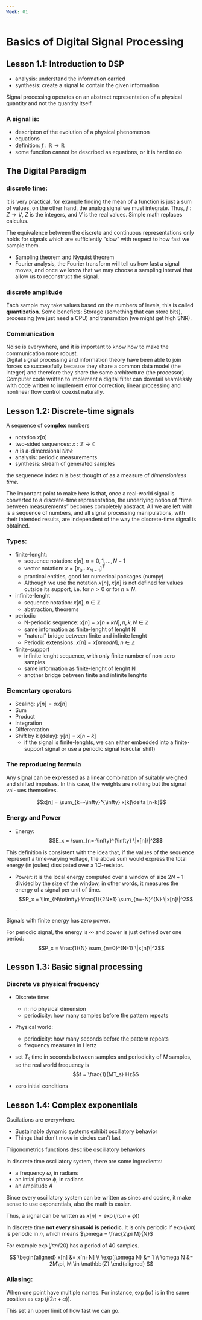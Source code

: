 ```yaml
---
Week: 01
---
```

# Basics of Digital Signal Processing

## Lesson 1.1: Introduction to DSP
* analysis: understand the information carried
* synthesis: create a signal to contain the given information 

Signal processing operates on an abstract representation of a physical quantity and not the quantity itself.

### A signal is:
* descripton of the evolution of a physical phenomenon
* equations 
* definition: $f: \mathbb{R} \rightarrow \mathbb{R}$ 
* some function cannot be described as equations, or it is hard to do

## The Digital Paradigm
### discrete time: 
it is very practical, for example finding the mean of a function is just a sum of values, on the other hand, the analog signal we must integrate. Thus, $f: Z \rightarrow V$, *Z* is the integers, and *V* is the real values.  Simple math replaces calculus.    

The equivalence between the discrete and continuous representations only holds for signals which are sufficiently “slow” with respect to how fast we sample them.   

* Sampling theorem and Nyquist theorem
* Fourier analysis, the Fourier transform will tell us how fast a signal moves, and once we know that we may choose a sampling interval that allow us to reconstruct the signal. 

### discrete amplitude
Each sample may take values based on the numbers of levels, this is called **quantization**. 
Some beneficts: Storage (something that can store bits), processing (we just need a CPU) and transmition (we might get high SNR).

### Communication
Noise is everywhere, and it is important to know how to make the communication more robust.  
Digital signal processing and information theory have been able to join forces so successfully because they share a common data model (the integer) and therefore they share the same architecture (the processor). Computer code written to implement a digital filter can dovetail seamlessly with code written to implement error correction; linear processing and nonlinear flow control coexist naturally.

## Lesson 1.2: Discrete-time signals
A sequence of **complex** numbers

* notation $x[n]$
* two-sided sequences: $x: \mathbb{Z} \rightarrow \mathbb{C}$
* $n$ is a-dimensional _time_
* analysis: periodic measurements
* synthesis: stream of generated samples

the sequenece index $n$ is best thought of as a measure of _dimensionless time_.

The important point to make here is that, once a real-world signal is converted to a discrete-time representation, the underlying notion of “time between measurements” becomes completely abstract. All we are left with is a sequence of numbers, and all signal processing manipulations, with their intended results, are independent of the way the discrete-time signal is obtained.

### Types:
* finite-lenght:
    * sequence notation: $x[n], n = 0,1,...,N-1$
    * vector notation: $x = [x_0 ... x_{N-1}]^T$ 
    * practical entities, good for numerical packages (numpy)
    * Although we use the notation $x[n]$, $x[n]$ is not defined for values outside its support, i.e. for $n > 0$ or for $n \geq N$. 
* infinite-lenght
    * sequence notation: $x[n], n \in \mathbb{Z}$
    * abstraction, theorems
* periodic
    * N-periodic sequence: $x[n] = x[n + kN], n,k,N \in \mathbb{Z}$
    * same information as finite-lenght of lenght N
    * "natural" bridge between finite and infinite lenght
    * Periodic extensions: $x[n] = x[n mod N], n \in \mathbb{Z}$
* finite-support
    * infinite lenght sequence, with only finite number of non-zero samples
    * same information as finite-lenght of lenght N
    * another bridge between finite and infinite lenghts

### Elementary operators
* Scaling: $y[n] = \alpha x[n]$
* Sum
* Product
* Integration
* Differentation
* Shift by k (delay): $y[n] = x[n-k]$
    * if the signal is finite-lenghts, we can either embedded into a finite-support signal or use a periodic signal (circular shift)

### The reproducing formula
Any signal can be expressed as a linear combination of suitably weighed and shifted impulses. In this case, the weights are nothing but the signal val- ues themselves.

$$x[n] = \sum_{k=-\infty}^{\infty} x[k]\delta [n-k]$$

### Energy and Power
* Energy: $$E_x  = \sum_{n=-\infty}^{\infty} \|x[n]\|^2$$

This definition is consistent with the idea that, if the values of the sequence represent a time-varying voltage, the above sum would express the total energy (in joules) dissipated over a $1\Omega$-resistor.

 
* Power: it is the local energy computed over a window of size $2N + 1$ divided by the size of the window, in other words, it measures the energy of a signal per unit of time. $$P_x = \lim_{N\to\infty} \frac{1}{2N+1} \sum_{n=-N}^{N} \|x[n]\|^2$$. 

Signals with finite energy has zero power.

For periodic signal, the energy is $\infty$ and power is just defined over one period: $$P_x = \frac{1}{N} \sum_{n=0}^{N-1} \|x[n]\|^2$$ 

## Lesson 1.3: Basic signal processing
### Discrete vs physical frequency
* Discrete time: 
    * n: no physical dimension
    * periodicity: how many samples before the pattern repeats
* Physical world:
    * periodicity: how many seconds before the pattern repeats
    * frequency measures in Hertz

* set $T_s$ time in seconds between samples and periodicity of $M$ samples, so the real world frequency is $$f = \frac{1}{MT_s} Hz$$

* zero initial conditions

## Lesson 1.4: Complex exponentials
Oscilations are everywhere.  

* Sustainable dynamic systems  exhibit oscillatory behavior
* Things that don't move in circles can't last

Trigonometrics functions describe oscillatory behaviors

In discrete time oscillatory system, there are some ingredients:

* a frequency $\omega$, in radians
* an intial phase $\phi$, in radians
* an amplitude $A$

Since every oscillatory system can be written as sines and cosine, it make sense to use exponentials, also the math is easier.

Thus, a signal can be written as $x[n] = \exp(j(\omega n + \phi))$

In discrete time **not every sinusoid is periodic**. It is only periodic if $\exp(j\omega n)$ is periodic in $n$, which means $\omega = \frac{2\pi M}{N}$

For example $\exp( j\pi n/20)$ has a period of 40 samples.

$$
\begin{aligned}
x[n] &= x[n+N] \\
\exp(j\omega N) &= 1 \\
\omega N &= 2M\pi, M \in \mathbb{Z}
\end{aligned}
$$

### Aliasing:
When one point have multiple names. For instance, $\exp(j\alpha)$ is in the same position as $\exp(j(2\pi+\alpha))$.

This set an upper limit of how fast we can go.

